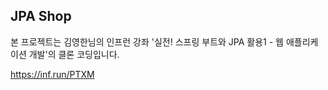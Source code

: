 ## JPA Shop

본 프로젝트는 김영한님의 인프런 강좌 '실전! 스프링 부트와 JPA 활용1 - 웹 애플리케이션 개발'의 클론 코딩입니다.

https://inf.run/PTXM